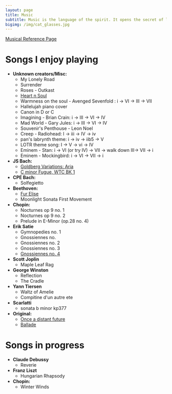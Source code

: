 ```yaml
---
layout: page
title: Music
subtitle: Music is the language of the spirit. It opens the secret of life bringing peace, abolishing strife.
bigimg: /img/cat_glasses.jpg
---
```


[Musical Reference Page](./reference)

# Songs I enjoy playing


* **Unknown creators/Misc:**
  * My Lonely Road
  * Surrender
  * Roses - Outkast
  * [Heart n Soul](https://www.youtube.com/watch?v=54v442rETnI)
  * Warmness on the soul - Avenged Sevenfold : i -> VI -> III -> VII
  * Hallelujah piano cover
  * Canon in D or C
  * Imagining - Brian Crain: i -> III -> VI -> IV 
  * Mad World - Gary Jules: i -> III -> VI -> IV 
  * Souvenir's Penthouse - Leon Noel
  * Creep - Radiohead: I -> iii -> IV -> iv
  * pan's labrynth theme: i -> iv -> iib5 -> V
  * LOTR theme song: I -> V -> vi -> IV
  * Eminem - Stan: i -> VI (or try IV) -> VII -> walk down III-> VII -> i
  * Eminem - Mockingbird: i -> VI -> VII -> i
* **JS Bach:**
  * [Goldberg Variations: Aria](https://www.youtube.com/watch?v=HtyAwYXINUQ)
  * [C minor Fugue, WTC BK 1](https://www.youtube.com/watch?v=XXhcaWJGpyE)
* **CPE Bach:**
  * Solfegietto
* **Beethoven:**
  * [Fur Elise](https://www.youtube.com/watch?v=51f7dpnTRrs)
  * Moonlight Sonata First Movement
* **Chopin:** 
  * Nocturnes op 9 no. 1
  * Nocturnes op 9 no. 2
  * Prelude in E-Minor (op.28 no. 4)
* **Erik Satie**
  * Gymnopedies no. 1
  * Gnossiennes no. 
  * Gnossiennes no. 2
  * Gnossiennes no. 3
  * [Gnossiennes no. 4](https://www.youtube.com/watch?v=QpzzSN1ScSY)
* **Scott Joplin**
  * Maple Leaf Rag
* **George Winston**
  * Reflection
  * The Cradle
* **Yann Tiersen**
  * Waltz of Amelie
  * Compitine d'un autre ete
* **Scarlatti**
  * sonata b minor kp377
* **Original:**
  * [Once a distant future](https://www.youtube.com/watch?v=2k5TSnT_gw4)
  * [Ballade](https://www.youtube.com/watch?v=C7c9tt4Yn50)


# Songs in progress


* **Claude Debussy**
  * Reverie
* **Franz Liszt**
  * Hungarian Rhapsody
* **Chopin:** 
  * Winter Winds
